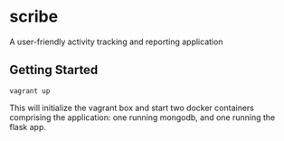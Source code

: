 scribe
======

A user-friendly activity tracking and reporting application

## Getting Started

    vagrant up

This will initialize the vagrant box and start two docker containers comprising the application: one running mongodb, and one running the flask app.
